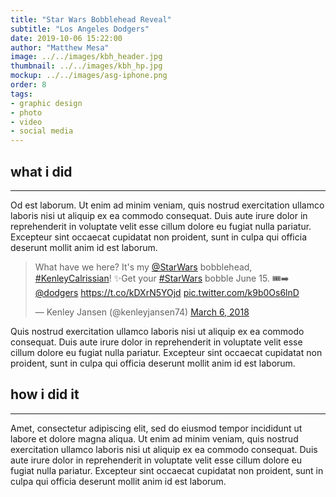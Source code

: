 ```yaml
---
title: "Star Wars Bobblehead Reveal"
subtitle: "Los Angeles Dodgers"
date: 2019-10-06 15:22:00
author: "Matthew Mesa"
image: ../../images/kbh_header.jpg
thumbnail: ../../images/kbh_hp.jpg
mockup: ../../images/asg-iphone.png
order: 8
tags:
- graphic design
- photo
- video
- social media
---
```


<h2 class="museo-700">what i did</h2>
                                
<hr class="green_to_blue_horizontal" />

Od est laborum. Ut enim ad minim veniam, quis nostrud exercitation ullamco laboris nisi ut aliquip ex ea commodo consequat. Duis aute irure dolor in reprehenderit in voluptate velit esse cillum dolore eu fugiat nulla pariatur. Excepteur sint occaecat cupidatat non proident, sunt in culpa qui officia deserunt mollit anim id est laborum.

<blockquote class="twitter-tweet"><p lang="en" dir="ltr">What have we here? It&#39;s my <a href="https://twitter.com/starwars?ref_src=twsrc%5Etfw">@StarWars</a> bobblehead, <a href="https://twitter.com/hashtag/KenleyCalrissian?src=hash&amp;ref_src=twsrc%5Etfw">#KenleyCalrissian</a>! ✨Get your <a href="https://twitter.com/hashtag/StarWars?src=hash&amp;ref_src=twsrc%5Etfw">#StarWars</a> bobble June 15. 🎟➡️ <a href="https://twitter.com/Dodgers?ref_src=twsrc%5Etfw">@dodgers</a> <a href="https://t.co/kDXrN5YOjd">https://t.co/kDXrN5YOjd</a> <a href="https://t.co/k9b0Os6lnD">pic.twitter.com/k9b0Os6lnD</a></p>&mdash; Kenley Jansen (@kenleyjansen74) <a href="https://twitter.com/kenleyjansen74/status/971090736614539264?ref_src=twsrc%5Etfw">March 6, 2018</a></blockquote>

Quis nostrud exercitation ullamco laboris nisi ut aliquip ex ea commodo consequat. Duis aute irure dolor in reprehenderit in voluptate velit esse cillum dolore eu fugiat nulla pariatur. Excepteur sint occaecat cupidatat non proident, sunt in culpa qui officia deserunt mollit anim id est laborum.

<h2 class="museo-700">how i did it</h2>
                                
<hr class="green_to_blue_horizontal" />

Amet, consectetur adipiscing elit, sed do eiusmod tempor incididunt ut labore et dolore magna aliqua. Ut enim ad minim veniam, quis nostrud exercitation ullamco laboris nisi ut aliquip ex ea commodo consequat. Duis aute irure dolor in reprehenderit in voluptate velit esse cillum dolore eu fugiat nulla pariatur. Excepteur sint occaecat cupidatat non proident, sunt in culpa qui officia deserunt mollit anim id est laborum.

